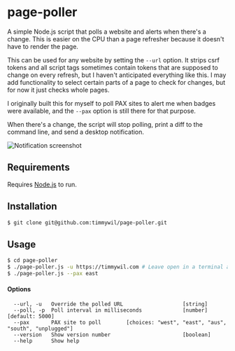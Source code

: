 # page-poller

A simple Node.js script that polls a website and alerts when there's a change. This is easier on the CPU than a page refresher because it doesn't have to render the page.

This can be used for any website by setting the `--url` option. It strips csrf tokens and all script tags sometimes contain tokens that are supposed to change on every refresh, but I haven't anticipated everything like this. I may add functionality to select certain parts of a page to check for changes, but for now it just checks whole pages.

I originally built this for myself to poll PAX sites to alert me when badges were available, and the `--pax` option is still there for that purpose.

When there's a change, the script will stop polling, print a diff to the command line, and send a desktop notification.

![Notification screenshot](https://raw.githubusercontent.com/timmywil/page-poller/master/page-poller.png)

## Requirements

Requires [Node.js](https://nodejs.org/en/download/) to run.

## Installation

```bash
$ git clone git@github.com:timmywil/page-poller.git
```

## Usage

```bash
$ cd page-poller
$ ./page-poller.js -u https://timmywil.com # Leave open in a terminal and let it run. Ctrl-c to quit.
$ ./page-poller.js --pax east
```

#### Options

```
  --url, -u   Override the polled URL                   [string]
  --poll, -p  Poll interval in milliseconds             [number]       [default: 5000]
  --pax       PAX site to poll        [choices: "west", "east", "aus", "south", "unplugged"]
  --version   Show version number                       [boolean]
  --help      Show help
```
